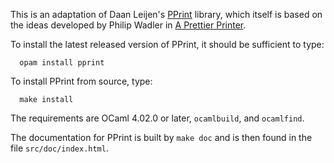 This is an adaptation of Daan Leijen's
[PPrint](https://hackage.haskell.org/package/wl-pprint-1.2/docs/Text-PrettyPrint-Leijen.html)
library, which itself is based on the ideas developed by Philip Wadler in
[A Prettier Printer](http://homepages.inf.ed.ac.uk/wadler/papers/prettier/prettier.pdf).

To install the latest released version of PPrint, it should be sufficient to type:
```
  opam install pprint
```

To install PPrint from source, type:
```
  make install
```
The requirements are OCaml 4.02.0 or later, `ocamlbuild`, and `ocamlfind`.

The documentation for PPrint is built by `make doc` and is then found in the
file `src/doc/index.html`.
